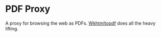 # PDF Proxy
A proxy for browsing the web as PDFs. [Wkhtmltopdf](http://wkhtmltopdf.org) does all the heavy lifting.